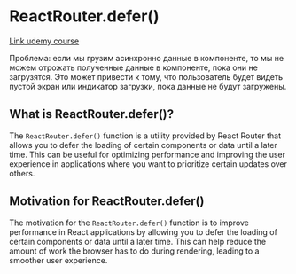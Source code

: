 # ReactRouter.defer()

[Link udemy course](https://www.udemy.com/course/advanced-react/learn/lecture/40893146#overview)

Проблема: если мы грузим асинхронно данные в компоненте, то мы не можем отрожать полученные данные в компоненте, пока они не загрузятся. Это может привести к тому, что пользователь будет видеть пустой экран или индикатор загрузки, пока данные не будут загружены.

## What is ReactRouter.defer()?

The `ReactRouter.defer()` function is a utility provided by React Router that allows you to defer the loading of certain components or data until a later time. This can be useful for optimizing performance and improving the user experience in applications where you want to prioritize certain updates over others.

## Motivation for ReactRouter.defer()

The motivation for the `ReactRouter.defer()` function is to improve performance in React applications by allowing you to defer the loading of certain components or data until a later time. This can help reduce the amount of work the browser has to do during rendering, leading to a smoother user experience.
